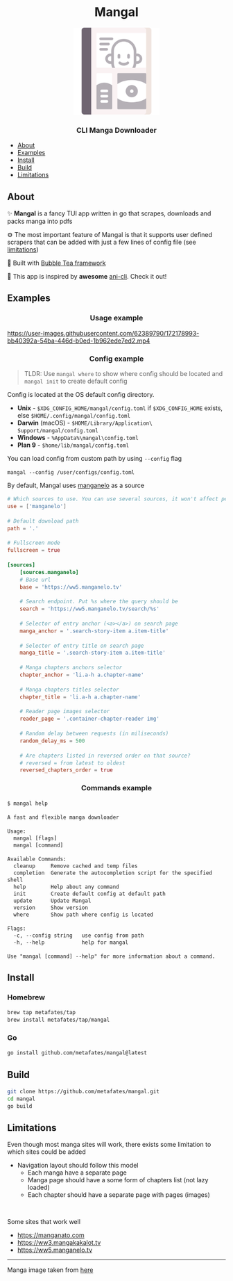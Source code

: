 <h1 align="center">Mangal</h1>
<p align="center">
    <img width="200" src="assets/manga.png" alt="logo">
</p>

<h3 align="center">CLI Manga Downloader</h3>

- [About](#about)
- [Examples](#examples)
- [Install](#install)
- [Build](#build)
- [Limitations](#limitations)

## About

✨ __Mangal__ is a fancy TUI app written in go that scrapes, downloads and packs manga into pdfs

⚙️ The most important feature of Mangal is that it supports user defined scrapers
that can be added with just a few lines of config file (see [limitations](#limitations))

🧋 Built with [Bubble Tea framework](https://github.com/charmbracelet/bubbletea)

🍿 This app is inspired by __awesome__ [ani-cli](https://github.com/pystardust/ani-cli). Check it out!

## Examples

<h3 align="center">Usage example</h3>

https://user-images.githubusercontent.com/62389790/172178993-bb40392a-54ba-446d-b0ed-1b962ede7ed2.mp4


<h3 align="center">Config example</h3>

> TLDR: Use `mangal where` to show where config should be located
> and `mangal init` to create default config

Config is located at the OS default config directory.

- __Unix__ - `$XDG_CONFIG_HOME/mangal/config.toml` if `$XDG_CONFIG_HOME` exists, else `$HOME/.config/mangal/config.toml`
- __Darwin__ (macOS) - `$HOME/Library/Application\ Support/mangal/config.toml`
- __Windows__ - `%AppData%\mangal\config.toml`
- __Plan 9__ - `$home/lib/mangal/config.toml`

You can load config from custom path by using `--config` flag

`mangal --config /user/configs/config.toml`

By default, Mangal uses [manganelo](https://ww5.manganelo.tv) as a source

```toml
# Which sources to use. You can use several sources, it won't affect perfomance'
use = ['manganelo']

# Default download path
path = '.'

# Fullscreen mode
fullscreen = true

[sources]
    [sources.manganelo]
    # Base url
    base = 'https://ww5.manganelo.tv'

    # Search endpoint. Put %s where the query should be
    search = 'https://ww5.manganelo.tv/search/%s'

    # Selector of entry anchor (<a></a>) on search page
    manga_anchor = '.search-story-item a.item-title'

    # Selector of entry title on search page
    manga_title = '.search-story-item a.item-title'

    # Manga chapters anchors selector
    chapter_anchor = 'li.a-h a.chapter-name'

    # Manga chapters titles selector
    chapter_title = 'li.a-h a.chapter-name'

    # Reader page images selector
    reader_page = '.container-chapter-reader img'
    
    # Random delay between requests (in miliseconds)
    random_delay_ms = 500
    
    # Are chapters listed in reversed order on that source?
    # reversed = from latest to oldest
    reversed_chapters_order = true

```

<h3 align="center">Commands example</h3>

```
$ mangal help

A fast and flexible manga downloader

Usage:
  mangal [flags]
  mangal [command]

Available Commands:
  cleanup     Remove cached and temp files
  completion  Generate the autocompletion script for the specified shell
  help        Help about any command
  init        Create default config at default path
  update      Update Mangal
  version     Show version
  where       Show path where config is located

Flags:
  -c, --config string   use config from path
  -h, --help            help for mangal

Use "mangal [command] --help" for more information about a command.
```

## Install

### Homebrew

```bash
brew tap metafates/tap
brew install metafates/tap/mangal
```

### Go
```bash
go install github.com/metafates/mangal@latest
```

## Build

```bash
git clone https://github.com/metafates/mangal.git
cd mangal
go build
```

## Limitations

Even though most manga sites will work, there exists some limitation to which sites could be added

- Navigation layout should follow this model
    - Each manga have a separate page
    - Manga page should have a some form of chapters list (not lazy loaded)
    - Each chapter should have a separate page with pages (images)

<br>

Some sites that work well

- https://manganato.com
- https://ww3.mangakakalot.tv
- https://ww5.manganelo.tv

---

Manga image taken from [here](https://www.flaticon.com/free-icons/manga)
